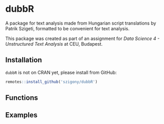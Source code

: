 # dubbR
A package for text analysis made from Hungarian script translations by Patrik Szigeti, formatted to be convenient for text analysis.

This package was created as part of an assignment for *Data Science 4 - Unstructured Text Analysis* at CEU, Budapest.

## Installation
`dubbR` is not on CRAN yet, please install from GitHub:
```r
remotes::install_github('szigony/dubbR')
```

## Functions

## Examples
